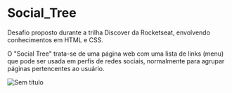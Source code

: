 # Social_Tree
Desafio proposto durante a trilha Discover da Rocketseat, envolvendo conhecimentos em HTML e CSS.

O "Social Tree" trata-se de uma página web com uma lista de links (menu) que pode ser usada em perfis de redes sociais, normalmente para agrupar páginas pertencentes ao usuário.



![Sem título](https://user-images.githubusercontent.com/71405941/232252500-47f65ded-cc3f-40e6-a17e-887b5dadaacd.png)
